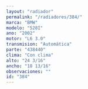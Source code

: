 ```yaml
---
layout: "radiador"
permalink: "/radiadores/384/"
marca: "BMW"
modelo: "528I"
ano: "2002"
motor: "L6 3.0"
transmision: "Automática"
parte: "438440"
clima: "Con clima"
alto: "24 3/16"
ancho: "18 13/16"
observaciones: ""
id: "384"
---
```



